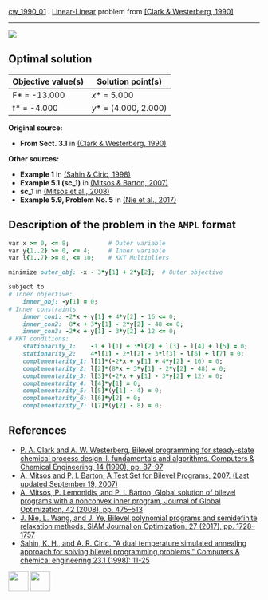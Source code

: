 [cw_1990_01](/BASBLib/LP-LP/cw_1990_01) : [Linear-Linear](/BASBLib/LP-LP-problems) problem from [\[Clark & Westerberg, 1990\]][Clark & Westerberg, 1990]

---

![](/BASBLib/images/cw_1990_01_eq.jpg)

## Optimal solution

Objective value(s) | Solution point(s)      |
------------------ | ---------------------- |
F* = -13.000       | _x_* = 5.000           |
f* = -4.000        | _y_* = (4.000, 2.000)  |

__Original source:__

 - __From Sect. 3.1__ in [(Clark & Westerberg, 1990)][Clark & Westerberg, 1990]

__Other sources:__

 - __Example 1__ in [(Sahin & Ciric, 1998)][Sahin & Ciric, 1998]
 - __Example 5.1 (sc\_1)__ in [(Mitsos & Barton, 2007)][Mitsos & Barton, 2007]
 - __sc\_1__ in [(Mitsos et al., 2008)][Mitsos et al., 2008]
 - __Example 5.9, Problem No. 5__ in [(Nie et al., 2017)][Nie et al., 2017]

## Description of the problem in the `AMPL` format

```ruby
var x >= 0, <= 8;           # Outer variable
var y{1..2} >= 0, <= 4;     # Inner variable
var l{1..7} >= 0, <= 10;    # KKT Multipliers

minimize outer_obj: -x - 3*y[1] + 2*y[2];  # Outer objective

subject to
# Inner objective:
    inner_obj: -y[1] = 0;
# Inner constraints
    inner_con1: -2*x + y[1] + 4*y[2] - 16 <= 0;
    inner_con2:  8*x + 3*y[1] - 2*y[2] - 48 <= 0;
    inner_con3: -2*x + y[1] - 3*y[2] + 12 <= 0;
# KKT conditions:
    stationarity_1:    -1 + l[1] + 3*l[2] + l[3] - l[4] + l[5] = 0;
    stationarity_2:    4*l[1] - 2*l[2] - 3*l[3] - l[6] + l[7] = 0;
    complementarity_1: l[1]*(-2*x + y[1] + 4*y[2] - 16) = 0;
    complementarity_2: l[2]*(8*x + 3*y[1] - 2*y[2] - 48) = 0;
    complementarity_3: l[3]*(-2*x + y[1] - 3*y[2] + 12) = 0;
    complementarity_4: l[4]*y[1] = 0;
    complementarity_5: l[5]*(y[1] - 4) = 0;
    complementarity_6: l[6]*y[2] = 0;
    complementarity_7: l[7]*(y[2] - 8) = 0;
```

##  References

 - [P. A. Clark and A. W. Westerberg, Bilevel programming for steady-state chemical process design-I. fundamentals and algorithms, Computers & Chemical Engineering, 14 (1990), pp. 87–97](https://doi.org/10.1016/0098-1354(90)87007-C)
 - [A. Mitsos and P. I. Barton, A Test Set for Bilevel Programs, 2007. (Last updated September 19, 2007)](https://www.researchgate.net/publication/228455291_A_test_set_for_bilevel_programs)
 - [A. Mitsos, P. Lemonidis, and P. I. Barton, Global solution of bilevel programs with a nonconvex inner program, Journal of Global Optimization, 42 (2008), pp. 475–513](https://doi.org/10.1007/s10898-007-9260-z)
 - [J. Nie, L. Wang, and J. Ye, Bilevel polynomial programs and semidefinite relaxation methods, SIAM Journal on Optimization, 27 (2017), pp. 1728–1757](https://doi.org/10.1137/15M1052172)
 - [Sahin, K. H., and A. R. Ciric. "A dual temperature simulated annealing approach for solving bilevel programming problems." Computers & chemical engineering 23.1 (1998): 11-25](https://doi.org/10.1016/S0098-1354(98)00267-1)

[<img src="http://www.interupgrade.com/images/pfeil-backbutton.png" width="40" height="40">](/BASBLib/LP-LP-problems "Back to summary of LP-LP problems")
[<img src="https://cdn1.iconfinder.com/data/icons/MetroStation-PNG/128/MB__home.png" width="40" height="40">](/BASBLib/index "Back to homepage")

[Clark & Westerberg, 1990]: https://doi.org/10.1016/0098-1354(90)87007-C
[Mitsos & Barton, 2007]: https://www.researchgate.net/publication/228455291_A_test_set_for_bilevel_programs
[Mitsos et al., 2008]: https://doi.org/10.1007/s10898-007-9260-z
[Nie et al., 2017]: https://doi.org/10.1137/15M1052172
[Sahin & Ciric, 1998]: https://doi.org/10.1016/S0098-1354(98)00267-1
